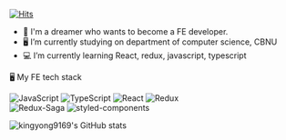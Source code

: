 [![Hits](https://hits.seeyoufarm.com/api/count/incr/badge.svg?url=https%3A%2F%2Fgithub.com%2Fkingyong9169&count_bg=%2379C83D&title_bg=%23555555&icon=&icon_color=%23E7E7E7&title=hits&edge_flat=false)](https://hits.seeyoufarm.com)

- 🐹 I'm a dreamer who wants to become a FE developer.
- 🖥 I’m currently studying on department of computer science, CBNU
- 💻 I’m currently learning React, redux, javascript, typescript
<div>

🖥 My FE tech stack

<img alt="JavaScript" src ="https://img.shields.io/badge/JavaScript-F7DF1E.svg?&style=for-the-badge&logo=JavaScript&logoColor=white"/> <img alt="TypeScript" src ="https://img.shields.io/badge/TypeScript-007ACC.svg?&style=for-the-badge&logo=TypeScript&logoColor=white"/> <img alt="React" src ="https://img.shields.io/badge/React-61DAFB.svg?&style=for-the-badge&logo=React&logoColor=white"/> <img alt="Redux" src ="https://img.shields.io/badge/Redux-764ABC.svg?&style=for-the-badge&logo=Redux&logoColor=white"/></br>
<img alt="Redux-Saga" src ="https://img.shields.io/badge/Redux Saga-999999.svg?&style=for-the-badge&logo=Redux-Saga&logoColor=white"/> <img alt="styled-components" src ="https://img.shields.io/badge/styled components-DB7093.svg?&style=for-the-badge&logo=styled-components&logoColor=white"/>
</div>

![kingyong9169's GitHub stats](https://github-readme-stats.vercel.app/api?username=kingyong9169&show_icons=true&theme=radical&count_private=true)
